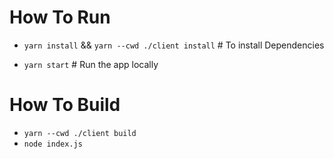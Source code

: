 # How To Run 
  
  - `yarn install` && `yarn --cwd ./client install` # To install Dependencies
  
  - `yarn start` # Run the app locally

# How To Build

 - `yarn --cwd ./client build`
 - `node index.js`
